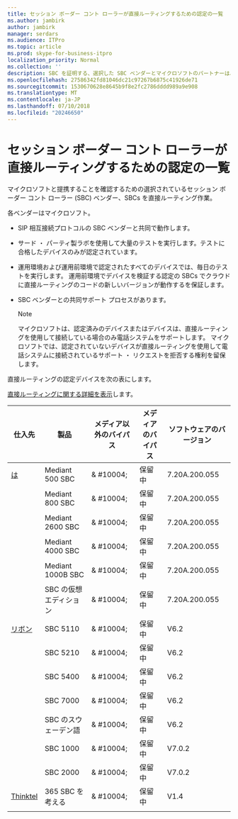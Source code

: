 ```yaml
---
title: セッション ボーダー コント ローラーが直接ルーティングするための認定の一覧
ms.author: jambirk
author: jambirk
manager: serdars
ms.audience: ITPro
ms.topic: article
ms.prod: skype-for-business-itpro
localization_priority: Normal
ms.collection: ''
description: SBC を証明する、選択した SBC ベンダーとマイクロソフトのパートナーは、直接ルーティング機能します。
ms.openlocfilehash: 27586342fd81046dc21c97267b6875c41926de71
ms.sourcegitcommit: 1530670628e8645b9f8e2fc2786dddd989a9e908
ms.translationtype: MT
ms.contentlocale: ja-JP
ms.lasthandoff: 07/10/2018
ms.locfileid: "20246650"
---
```

# <a name="list-of-session-border-controllers-certified-for-direct-routing"></a>セッション ボーダー コント ローラーが直接ルーティングするための認定の一覧

マイクロソフトと提携することを確認するための選択されているセッション ボーダー コント ローラー (SBC) ベンダー、SBCs を直接ルーティング作業。 

各ベンダーはマイクロソフト。 

- SIP 相互接続プロトコルの SBC ベンダーと共同で動作します。
- サード ・ パーティ製ラボを使用して大量のテストを実行します。テストに合格したデバイスのみが認定されています。 
- 運用環境および運用前環境で認定されたすべてのデバイスでは、毎日のテストを実行します。 運用前環境でデバイスを検証する認定の SBCs でクラウドに直接ルーティングのコードの新しいバージョンが動作するを保証します。 
- SBC ベンダーとの共同サポート プロセスがあります。
 

  > [!NOTE]
  > マイクロソフトは、認定済みのデバイスまたはデバイスは、直接ルーティングを使用して接続している場合のみ電話システムをサポートします。 マイクロソフトでは、認定されていないデバイスが直接ルーティングを使用して電話システムに接続されているサポート ・ リクエストを拒否する権利を留保します。 

直接ルーティングの認定デバイスを次の表にします。 

[直接ルーティングに関する詳細を表示](https://aka.ms/dr)します。 


|仕入先  |製品  |メディア以外のバイパス  |メディアのバイパス  |ソフトウェアのバージョン|
|---------|---------|---------|---------|---------|
|[は](https://www.audiocodes.com/solutions-products/products/products-for-microsoft-365/sbcs-media-gateways)    |   Mediant 500 SBC       |    & #10004;     |    保留中      |     7.20A.200.055     |
|  |   Mediant 800 SBC       |    & #10004;      |     保留中    |      7.20A.200.055    |
|     |      Mediant 2600 SBC    |     & #10004;     |    保留中     |    7.20A.200.055      |
|     |   Mediant 4000 SBC       |     & #10004;     |    保留中     |    7.20A.200.055      |
|     |    Mediant 1000B SBC   |    & #10004;      |  保留中       |    7.20A.200.055   |
|     |   SBC の仮想エディション    |   & #10004;   |保留中         |     7.20A.200.055     |
|[リボン](https://ribboncommunications.com/solutions/enterprise-solutions/microsoft-skype-business)     | SBC 5110    |    & #10004;      |   保留中      |     V6.2     |
|     |SBC 5210     |     & #10004;     |    保留中     |    V6.2      |
|     | SBC 5400     |    & #10004;  |    保留中     |   V6.2    |
|     |SBC 7000     |     & #10004;  |    保留中     |    V6.2      |
|     | SBC のスウェーデン語  |   & #10004;    |    保留中     |    V6.2      |
|     |SBC 1000   |     & #10004;   |     保留中    |    V7.0.2   |& #10004; 
|     | SBC 2000    |     & #10004;   |    保留中     |    V7.0.2      |
|[Thinktel](https://www.thinktel.ca/services/think-365/think-365-overview/)     |    365 SBC を考える      |  & #10004;       |    保留中     |   V1.4       |
|     |         |         |         |         |
